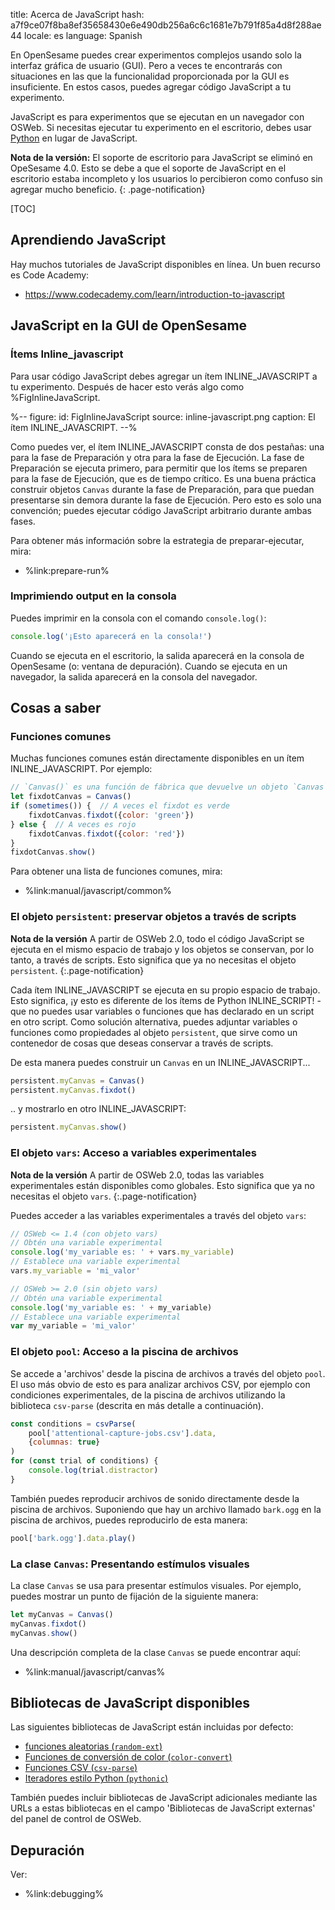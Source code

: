 title: Acerca de JavaScript
hash: a7f9ce07f8ba8ef35658430e6e490db256a6c6c1681e7b791f85a4d8f288ae44
locale: es
language: Spanish

En OpenSesame puedes crear experimentos complejos usando solo la interfaz gráfica de usuario (GUI). Pero a veces te encontrarás con situaciones en las que la funcionalidad proporcionada por la GUI es insuficiente. En estos casos, puedes agregar código JavaScript a tu experimento.

JavaScript es para experimentos que se ejecutan en un navegador con OSWeb. Si necesitas ejecutar tu experimento en el escritorio, debes usar [Python](%url:manual/python/about%) en lugar de JavaScript.

__Nota de la versión:__ El soporte de escritorio para JavaScript se eliminó en OpeSesame 4.0. Esto se debe a que el soporte de JavaScript en el escritorio estaba incompleto y los usuarios lo percibieron como confuso sin agregar mucho beneficio.
{: .page-notification}

[TOC]


## Aprendiendo JavaScript

Hay muchos tutoriales de JavaScript disponibles en línea. Un buen recurso es Code Academy:

- <https://www.codecademy.com/learn/introduction-to-javascript>


## JavaScript en la GUI de OpenSesame


### Ítems Inline_javascript

Para usar código JavaScript debes agregar un ítem INLINE_JAVASCRIPT a tu experimento. Después de hacer esto verás algo como %FigInlineJavaScript.

%--
figure:
 id: FigInlineJavaScript
 source: inline-javascript.png
 caption: El ítem INLINE_JAVASCRIPT.
--%

Como puedes ver, el ítem INLINE_JAVASCRIPT consta de dos pestañas: una para la fase de Preparación y otra para la fase de Ejecución. La fase de Preparación se ejecuta primero, para permitir que los ítems se preparen para la fase de Ejecución, que es de tiempo crítico. Es una buena práctica construir objetos `Canvas` durante la fase de Preparación, para que puedan presentarse sin demora durante la fase de Ejecución. Pero esto es solo una convención; puedes ejecutar código JavaScript arbitrario durante ambas fases.

Para obtener más información sobre la estrategia de preparar-ejecutar, mira:

- %link:prepare-run%


### Imprimiendo output en la consola

Puedes imprimir en la consola con el comando `console.log()`:

```js
console.log('¡Esto aparecerá en la consola!')
```

Cuando se ejecuta en el escritorio, la salida aparecerá en la consola de OpenSesame (o: ventana de depuración). Cuando se ejecuta en un navegador, la salida aparecerá en la consola del navegador.


## Cosas a saber

### Funciones comunes

Muchas funciones comunes están directamente disponibles en un ítem INLINE_JAVASCRIPT. Por ejemplo:

```js
// `Canvas()` es una función de fábrica que devuelve un objeto `Canvas`
let fixdotCanvas = Canvas()
if (sometimes()) {  // A veces el fixdot es verde
    fixdotCanvas.fixdot({color: 'green'})
} else {  // A veces es rojo
    fixdotCanvas.fixdot({color: 'red'})
}
fixdotCanvas.show()
```

Para obtener una lista de funciones comunes, mira:

- %link:manual/javascript/common%


### El objeto `persistent`: preservar objetos a través de scripts

__Nota de la versión__ A partir de OSWeb 2.0, todo el código JavaScript se ejecuta en el mismo espacio de trabajo y los objetos se conservan, por lo tanto, a través de scripts. Esto significa que ya no necesitas el objeto `persistent`.
{:.page-notification}

Cada ítem INLINE_JAVASCRIPT se ejecuta en su propio espacio de trabajo. Esto significa, ¡y esto es diferente de los ítems de Python INLINE_SCRIPT! - que no puedes usar variables o funciones que has declarado en un script en otro script. Como solución alternativa, puedes adjuntar variables o funciones como propiedades al objeto `persistent`, que sirve como un contenedor de cosas que deseas conservar a través de scripts.

De esta manera puedes construir un `Canvas` en un INLINE_JAVASCRIPT...

```js
persistent.myCanvas = Canvas()
persistent.myCanvas.fixdot()
```

.. y mostrarlo en otro INLINE_JAVASCRIPT:

```js
persistent.myCanvas.show()
```


### El objeto `vars`: Acceso a variables experimentales

__Nota de la versión__ A partir de OSWeb 2.0, todas las variables experimentales están disponibles como globales. Esto significa que ya no necesitas el objeto `vars`.
{:.page-notification}

Puedes acceder a las variables experimentales a través del objeto `vars`:

```js
// OSWeb <= 1.4 (con objeto vars)
// Obtén una variable experimental
console.log('my_variable es: ' + vars.my_variable)
// Establece una variable experimental
vars.my_variable = 'mi_valor'

// OSWeb >= 2.0 (sin objeto vars)
// Obtén una variable experimental
console.log('my_variable es: ' + my_variable)
// Establece una variable experimental
var my_variable = 'mi_valor'
```


### El objeto `pool`: Acceso a la piscina de archivos

Se accede a 'archivos' desde la piscina de archivos a través del objeto `pool`. El uso más obvio de esto es para analizar archivos CSV, por ejemplo con condiciones experimentales, de la piscina de archivos utilizando la biblioteca `csv-parse` (descrita en más detalle a continuación).

```js
const conditions = csvParse(
    pool['attentional-capture-jobs.csv'].data,
    {columnas: true}
)
for (const trial of conditions) {
    console.log(trial.distractor)
}
```

También puedes reproducir archivos de sonido directamente desde la piscina de archivos. Suponiendo que hay un archivo llamado `bark.ogg` en la piscina de archivos, puedes reproducirlo de esta manera:

```js
pool['bark.ogg'].data.play()
```


### La clase `Canvas`: Presentando estímulos visuales

La clase `Canvas` se usa para presentar estímulos visuales. Por ejemplo, puedes mostrar un punto de fijación de la siguiente manera:

```js
let myCanvas = Canvas()
myCanvas.fixdot()
myCanvas.show()
```

Una descripción completa de la clase `Canvas` se puede encontrar aquí:

- %link:manual/javascript/canvas%

## Bibliotecas de JavaScript disponibles

Las siguientes bibliotecas de JavaScript están incluidas por defecto:

- [funciones aleatorias (`random-ext`)](%url:manual/javascript/random%)
- [Funciones de conversión de color (`color-convert`)](%url:manual/javascript/color-convert%)
- [Funciones CSV (`csv-parse`)](%url:manual/javascript/csv%)
- [Iteradores estilo Python (`pythonic`)](%url:manual/javascript/pythonic%)

También puedes incluir bibliotecas de JavaScript adicionales mediante las URLs a estas bibliotecas en el campo 'Bibliotecas de JavaScript externas' del panel de control de OSWeb.


## Depuración

Ver:

- %link:debugging%